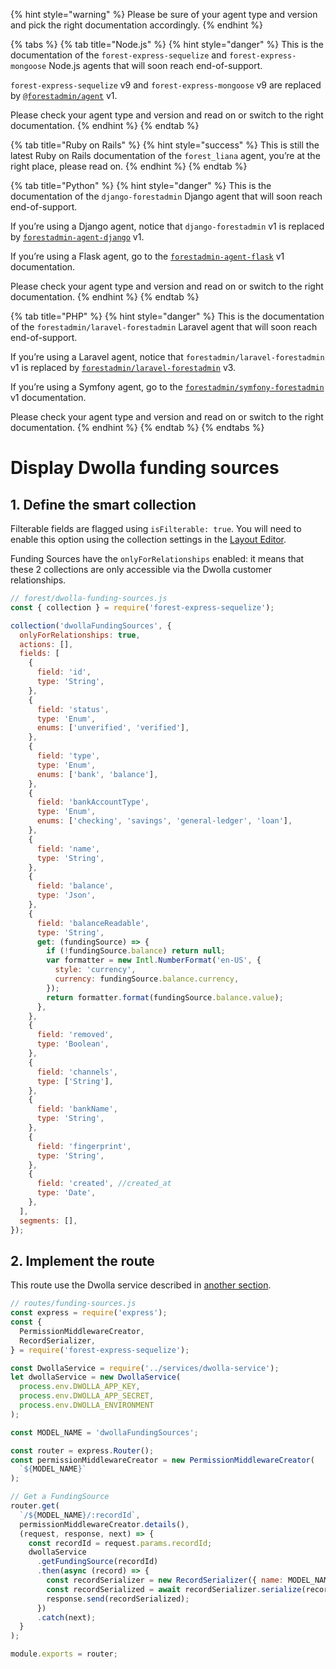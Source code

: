{% hint style="warning" %}
Please be sure of your agent type and version and pick the right documentation accordingly.
{% endhint %}

{% tabs %}
{% tab title="Node.js" %}
{% hint style="danger" %}
This is the documentation of the `forest-express-sequelize` and `forest-express-mongoose` Node.js agents that will soon reach end-of-support.

`forest-express-sequelize` v9 and `forest-express-mongoose` v9 are replaced by [`@forestadmin/agent`](https://docs.forestadmin.com/developer-guide-agents-nodejs/) v1.

Please check your agent type and version and read on or switch to the right documentation.
{% endhint %}
{% endtab %}

{% tab title="Ruby on Rails" %}
{% hint style="success" %}
This is still the latest Ruby on Rails documentation of the `forest_liana` agent, you’re at the right place, please read on.
{% endhint %}
{% endtab %}

{% tab title="Python" %}
{% hint style="danger" %}
This is the documentation of the `django-forestadmin` Django agent that will soon reach end-of-support.

If you’re using a Django agent, notice that `django-forestadmin` v1 is replaced by [`forestadmin-agent-django`](https://docs.forestadmin.com/developer-guide-agents-python) v1.

If you’re using a Flask agent, go to the [`forestadmin-agent-flask`](https://docs.forestadmin.com/developer-guide-agents-python) v1 documentation.

Please check your agent type and version and read on or switch to the right documentation.
{% endhint %}
{% endtab %}

{% tab title="PHP" %}
{% hint style="danger" %}
This is the documentation of the `forestadmin/laravel-forestadmin` Laravel agent that will soon reach end-of-support.

If you’re using a Laravel agent, notice that `forestadmin/laravel-forestadmin` v1 is replaced by [`forestadmin/laravel-forestadmin`](https://docs.forestadmin.com/developer-guide-agents-php) v3.

If you’re using a Symfony agent, go to the [`forestadmin/symfony-forestadmin`](https://docs.forestadmin.com/developer-guide-agents-php) v1 documentation.

Please check your agent type and version and read on or switch to the right documentation.
{% endhint %}
{% endtab %}
{% endtabs %}

# Display Dwolla funding sources

## 1. Define the smart collection

Filterable fields are flagged using `isFilterable: true`. You will need to enable this option using the collection settings in the [Layout Editor](https://docs.forestadmin.com/user-guide/getting-started/master-your-ui/using-the-layout-editor-mode).&#x20;

Funding Sources have the `onlyForRelationships` enabled: it means that these 2 collections are only accessible via the Dwolla customer relationships.

```javascript
// forest/dwolla-funding-sources.js
const { collection } = require('forest-express-sequelize');

collection('dwollaFundingSources', {
  onlyForRelationships: true,
  actions: [],
  fields: [
    {
      field: 'id',
      type: 'String',
    },
    {
      field: 'status',
      type: 'Enum',
      enums: ['unverified', 'verified'],
    },
    {
      field: 'type',
      type: 'Enum',
      enums: ['bank', 'balance'],
    },
    {
      field: 'bankAccountType',
      type: 'Enum',
      enums: ['checking', 'savings', 'general-ledger', 'loan'],
    },
    {
      field: 'name',
      type: 'String',
    },
    {
      field: 'balance',
      type: 'Json',
    },
    {
      field: 'balanceReadable',
      type: 'String',
      get: (fundingSource) => {
        if (!fundingSource.balance) return null;
        var formatter = new Intl.NumberFormat('en-US', {
          style: 'currency',
          currency: fundingSource.balance.currency,
        });
        return formatter.format(fundingSource.balance.value);
      },
    },
    {
      field: 'removed',
      type: 'Boolean',
    },
    {
      field: 'channels',
      type: ['String'],
    },
    {
      field: 'bankName',
      type: 'String',
    },
    {
      field: 'fingerprint',
      type: 'String',
    },
    {
      field: 'created', //created_at
      type: 'Date',
    },
  ],
  segments: [],
});
```

## 2. Implement the route

This route use the Dwolla service described in [another section](dwolla-service.md).

```javascript
// routes/funding-sources.js
const express = require('express');
const {
  PermissionMiddlewareCreator,
  RecordSerializer,
} = require('forest-express-sequelize');

const DwollaService = require('../services/dwolla-service');
let dwollaService = new DwollaService(
  process.env.DWOLLA_APP_KEY,
  process.env.DWOLLA_APP_SECRET,
  process.env.DWOLLA_ENVIRONMENT
);

const MODEL_NAME = 'dwollaFundingSources';

const router = express.Router();
const permissionMiddlewareCreator = new PermissionMiddlewareCreator(
  `${MODEL_NAME}`
);

// Get a FundingSource
router.get(
  `/${MODEL_NAME}/:recordId`,
  permissionMiddlewareCreator.details(),
  (request, response, next) => {
    const recordId = request.params.recordId;
    dwollaService
      .getFundingSource(recordId)
      .then(async (record) => {
        const recordSerializer = new RecordSerializer({ name: MODEL_NAME });
        const recordSerialized = await recordSerializer.serialize(record);
        response.send(recordSerialized);
      })
      .catch(next);
  }
);

module.exports = router;
```
